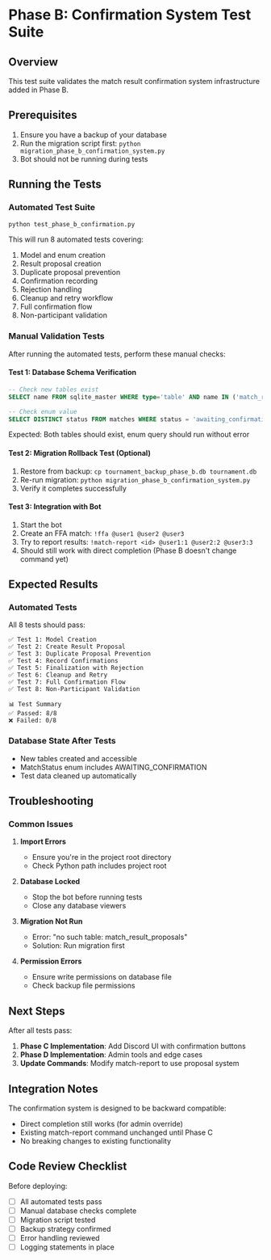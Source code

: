 # Phase B: Confirmation System Test Suite

## Overview
This test suite validates the match result confirmation system infrastructure added in Phase B.

## Prerequisites
1. Ensure you have a backup of your database
2. Run the migration script first: `python migration_phase_b_confirmation_system.py`
3. Bot should not be running during tests

## Running the Tests

### Automated Test Suite
```bash
python test_phase_b_confirmation.py
```

This will run 8 automated tests covering:
1. Model and enum creation
2. Result proposal creation
3. Duplicate proposal prevention
4. Confirmation recording
5. Rejection handling
6. Cleanup and retry workflow
7. Full confirmation flow
8. Non-participant validation

### Manual Validation Tests

After running the automated tests, perform these manual checks:

#### Test 1: Database Schema Verification
```sql
-- Check new tables exist
SELECT name FROM sqlite_master WHERE type='table' AND name IN ('match_result_proposals', 'match_confirmations');

-- Check enum value
SELECT DISTINCT status FROM matches WHERE status = 'awaiting_confirmation';
```

Expected: Both tables should exist, enum query should run without error

#### Test 2: Migration Rollback Test (Optional)
1. Restore from backup: `cp tournament_backup_phase_b.db tournament.db`
2. Re-run migration: `python migration_phase_b_confirmation_system.py`
3. Verify it completes successfully

#### Test 3: Integration with Bot
1. Start the bot
2. Create an FFA match: `!ffa @user1 @user2 @user3`
3. Try to report results: `!match-report <id> @user1:1 @user2:2 @user3:3`
4. Should still work with direct completion (Phase B doesn't change command yet)

## Expected Results

### Automated Tests
All 8 tests should pass:
```
✅ Test 1: Model Creation
✅ Test 2: Create Result Proposal
✅ Test 3: Duplicate Proposal Prevention
✅ Test 4: Record Confirmations
✅ Test 5: Finalization with Rejection
✅ Test 6: Cleanup and Retry
✅ Test 7: Full Confirmation Flow
✅ Test 8: Non-Participant Validation

📊 Test Summary
✅ Passed: 8/8
❌ Failed: 0/8
```

### Database State After Tests
- New tables created and accessible
- MatchStatus enum includes AWAITING_CONFIRMATION
- Test data cleaned up automatically

## Troubleshooting

### Common Issues

1. **Import Errors**
   - Ensure you're in the project root directory
   - Check Python path includes project root

2. **Database Locked**
   - Stop the bot before running tests
   - Close any database viewers

3. **Migration Not Run**
   - Error: "no such table: match_result_proposals"
   - Solution: Run migration first

4. **Permission Errors**
   - Ensure write permissions on database file
   - Check backup file permissions

## Next Steps

After all tests pass:

1. **Phase C Implementation**: Add Discord UI with confirmation buttons
2. **Phase D Implementation**: Admin tools and edge cases
3. **Update Commands**: Modify match-report to use proposal system

## Integration Notes

The confirmation system is designed to be backward compatible:
- Direct completion still works (for admin override)
- Existing match-report command unchanged until Phase C
- No breaking changes to existing functionality

## Code Review Checklist

Before deploying:
- [ ] All automated tests pass
- [ ] Manual database checks complete
- [ ] Migration script tested
- [ ] Backup strategy confirmed
- [ ] Error handling reviewed
- [ ] Logging statements in place